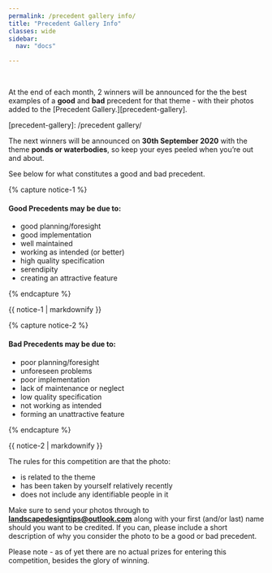 ```yaml
---
permalink: /precedent gallery info/
title: "Precedent Gallery Info"
classes: wide
sidebar:
  nav: "docs"

---
```



<BR>
  

At the end of each month, 2 winners will be announced for the the best examples of a **good** and **bad** precedent for that theme - with their photos added to the [Precedent Gallery.][precedent-gallery]. 

[precedent-gallery]: /precedent gallery/

The next winners will be announced on **30th September 2020** with the theme  **ponds or waterbodies**, so keep your eyes peeled when you’re out and about.

See below for what constitutes a good and bad precedent.

{% capture notice-1 %}
#### Good Precedents may be due to:

* good planning/foresight
* good implementation
* well maintained
* working as intended (or better)
* high quality specification
* serendipity
* creating an attractive feature

{% endcapture %}

<div class="notice">
  {{ notice-1 | markdownify }}
</div>

{% capture notice-2 %}
#### Bad Precedents may be due to:

- poor planning/foresight
- unforeseen problems
- poor implementation
- lack of maintenance or neglect
- low quality specification
- not working as intended
- forming an unattractive feature


{% endcapture %}

<div class="notice">
  {{ notice-2 | markdownify }}
</div>



The rules for this competition are that the photo:
* is related to the theme
* has been taken by yourself relatively recently
* does not include any identifiable people in it

Make sure to send your photos through to **landscapedesigntips@outlook.com** along with your first (and/or last) name should you want to be credited. If you can, please include a short description of why you consider the photo to be a good or bad precedent.

Please note - as of yet there are no actual prizes for entering this competition, besides the glory of winning.
